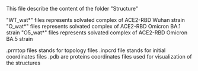 This file describe the content of the folder "Structure"

"WT_wat*" files represents solvated complex of ACE2-RBD Wuhan strain
"O_wat*" files represents solvated complex of ACE2-RBD Omicron BA.1 strain
"O5_wat*" files represents solvated complex of ACE2-RBD Omicron BA.5 strain


.prmtop files stands for topology files
.inpcrd file stands for initial coordinates files
.pdb are proteins coordinates files used for visualization of the structures
